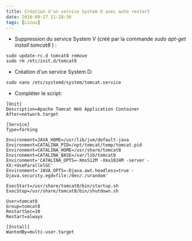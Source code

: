 ```yaml
---
title: Création d'un service System D avec auto restart
date: 2016-09-27 21:18:36
tags: [Linux]
---
```


* Suppression du service System V (créé par la commande *sudo apt-get install tomcat8* ) :

```
sudo update-rc.d tomcat8 remove
sudo rm /etc/init.d/tomcat8
```

* Création d'un service System D:

```
sudo nano /etc/systemd/system/tomcat.service
```

* Compléter le script:

```
[Unit]
Description=Apache Tomcat Web Application Container
After=network.target

[Service]
Type=forking

Environment=JAVA_HOME=/usr/lib/jvm/default-java
Environment=CATALINA_PID=/opt/tomcat/temp/tomcat.pid
Environment=CATALINA_HOME=/usr/share/tomcat8
Environment=CATALINA_BASE=/var/lib/tomcat8
Environment='CATALINA_OPTS=-Xms512M -Xmx1024M -server -XX:+UseParallelGC'
Environment='JAVA_OPTS=-Djava.awt.headless=true -Djava.security.egd=file:/dev/./urandom'

ExecStart=/usr/share/tomcat8/bin/startup.sh
ExecStop=/usr/share/tomcat8/bin/shutdown.sh

User=tomcat8
Group=tomcat8
RestartSec=10
Restart=always

[Install]
WantedBy=multi-user.target
